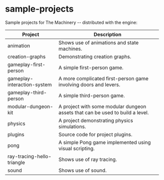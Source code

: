 # sample-projects

Sample projects for The Machinery -- distributed with the engine:

| Project                          | Description                                                                   |
| -------------------------------- | ---------------------------------------------                                 |
| animation                        | Shows use of animations and state machines.                                   |
| creation-graphs                  | Demonstrating creation graphs.                                                |
| gameplay-first-person            | A simple first-person game.                                                   |
| gameplay-interaction-system      | A more complicated first-person game involving doors and levers.              |
| gameplay-third-person            | A simple third-person game.                                                   |
| modular-dungeon-kit              | A project with some modular dungeon assets that can be used to build a level. |
| physics                          | A project demonstrating physics simulations.                                  |
| plugins                          | Source code for project plugins.                                              |
| pong                             | A simple Pong game implemented using visual scripting.                        |
| ray-tracing-hello-triangle       | Shows use of ray tracing.                                                     |
| sound                            | Shows use of sound.                                                           |
